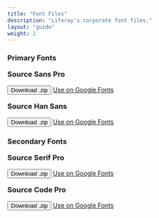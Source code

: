 ```yaml
---
title: "Font Files"
description: "Liferay's corporate font files."
layout: "guide"
weight: 2
---
```


### Primary Fonts

<div class="row">
	<div class="col-md-4">
		<div class="card-type-asset color-card">
			<div class="card">
				<div class="aspect-ratio card-item-first" style="background: url('/images/typography/source-sans-pro.png') center/cover;">
				</div>
				<div class="card-body">
					<div class="card-row">
						<div class="autofit-col autofit-col-expand">
							<div class="card-title text-truncate" title="Color Name"><h3 style="margin-top: 16px;">Source Sans Pro</h3></div>
							<a href="/../resources/fonts/source-sans-pro-2.020R-ro-1.075R-it.zip" target="_blank" download="source-sans-pro"><button class="btn btn-primary" type="button">Download .zip</button></a>
                            <a target="_blank" href="https://fonts.google.com/specimen/Source+Sans+Pro" class="" style="margin: 1rem 0 1.5rem;">Use on Google Fonts</a>
							<div class="card-detail">
							</div>
						</div>
					</div>
				</div>
			</div>
		</div>
	</div>
    <div class="col-md-4">
		<div class="card-type-asset color-card">
			<div class="card">
				<div class="aspect-ratio card-item-first" style="background: url('/images/typography/source-han-sans.png') center/cover;">
				</div>
				<div class="card-body">
					<div class="card-row">
						<div class="autofit-col autofit-col-expand">
							<div class="card-title text-truncate" title="Color Name"><h3 style="margin-top: 16px;">Source Han Sans</h3></div>
							<a href="/../resources/fonts/SourceHanSans.ttc.zip" target="_blank" download="source-sans-pro"><button class="btn btn-primary" type="button">Download .zip</button></a>
                            <a target="_blank" href="https://fonts.google.com/specimen/Source+Han+Sans" class="" style="margin: 1rem 0 1.5rem;">Use on Google Fonts</a>
							<div class="card-detail">
							</div>
						</div>
					</div>
				</div>
			</div>
		</div>
	</div>
</div>

### Secondary Fonts

<div class="row">
	<div class="col-md-4">
		<div class="card-type-asset color-card">
			<div class="card">
				<div class="aspect-ratio card-item-first" style="background: url('/images/typography/source-serif-pro.png') center/cover;">
				</div>
				<div class="card-body">
					<div class="card-row">
						<div class="autofit-col autofit-col-expand">
							<div class="card-title text-truncate" title="Color Name"><h3 style="margin-top: 16px;">Source Serif Pro</h3></div>
							<a href="/../resources/fonts/source-serif-pro-2.000R.zip" target="_blank" download="source-sans-pro"><button class="btn btn-primary" type="button">Download .zip</button></a>
                            <a target="_blank" href="https://fonts.google.com/specimen/Source+Serif+Pro" class="" style="margin: 1rem 0 1.5rem;">Use on Google Fonts</a>
							<div class="card-detail">
							</div>
						</div>
					</div>
				</div>
			</div>
		</div>
	</div>
    <div class="col-md-4">
		<div class="card-type-asset color-card">
			<div class="card">
				<div class="aspect-ratio card-item-first" style="background: url('/images/typography/source-code-pro.png') center/cover;">
				</div>
				<div class="card-body">
					<div class="card-row">
						<div class="autofit-col autofit-col-expand">
							<div class="card-title text-truncate" title="Color Name"><h3 style="margin-top: 16px;">Source Code Pro</h3></div>
							<a href="/../resources/fonts/source-code-pro-2.030R-ro-1.050R-it.zip" target="_blank" download="source-sans-pro"><button class="btn btn-primary" type="button">Download .zip</button></a>
                            <a target="_blank" href="https://fonts.google.com/specimen/Source+Code+Pro" class="" style="margin: 1rem 0 1.5rem;">Use on Google Fonts</a>
							<div class="card-detail">
							</div>
						</div>
					</div>
				</div>
			</div>
		</div>
	</div>
</div>

